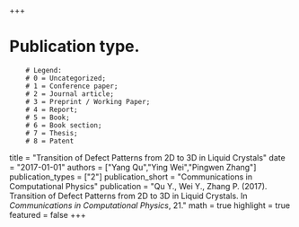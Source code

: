 +++
# Publication type.
        # Legend: 
        # 0 = Uncategorized; 
        # 1 = Conference paper; 
        # 2 = Journal article;
        # 3 = Preprint / Working Paper; 
        # 4 = Report; 
        # 5 = Book; 
        # 6 = Book section;
        # 7 = Thesis; 
        # 8 = Patent
title = "Transition of Defect Patterns from 2D to 3D in Liquid Crystals"
date = "2017-01-01"
authors = ["Yang Qu","Ying Wei","Pingwen Zhang"]
publication_types = ["2"]
publication_short = "Communications in Computational Physics"
publication = "Qu Y., Wei Y., Zhang P. (2017). Transition of Defect Patterns from 2D to 3D in Liquid Crystals. In _Communications in Computational Physics_, 21."
math = true
highlight = true
featured = false
+++